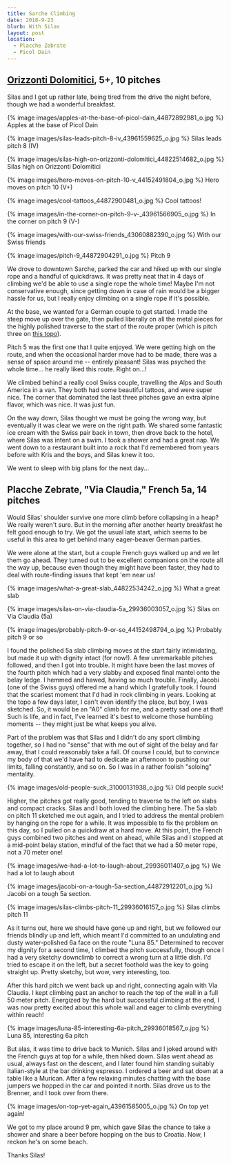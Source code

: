```yaml
---
title: Sarche Climbing
date: 2018-9-23
blurb: With Silas
layout: post
location:
  - Placche Zebrate
  - Picol Dain
---
```


## [Orizzonti Dolomitici](https://www.bergsteigen.com/touren/klettern/orizzonti-dolomitici/), 5+, 10 pitches

Silas and I got up rather late, being tired from the drive the night before,
though we had a wonderful breakfast.

{% image images/apples-at-the-base-of-picol-dain_44872892981_o.jpg %}
Apples at the base of Picol Dain




{% image images/silas-leads-pitch-8-iv_43961559625_o.jpg %}
Silas leads pitch 8 (IV)



{% image images/silas-high-on-orizzonti-dolomitici_44822514682_o.jpg %}
Silas high on Orizzonti Dolomitici




{% image images/hero-moves-on-pitch-10-v_44152491804_o.jpg %}
Hero moves on pitch 10 (V+)



{% image images/cool-tattoos_44872900481_o.jpg %}
Cool tattoos!








{% image images/in-the-corner-on-pitch-9-v-_43961566905_o.jpg %}
In the corner on pitch 9 (V-)




{% image images/with-our-swiss-friends_43060882390_o.jpg %}
With our Swiss friends


{% image images/pitch-9_44872904291_o.jpg %}
Pitch 9



We drove to downtown Sarche, parked the car and hiked up with our single rope
and a handful of quickdraws. It was pretty neat that in 4 days of climbing we'd
be able to use a single rope the whole time! Maybe I'm not conservative enough,
since getting down in case of rain would be a bigger hassle for us, but I
really enjoy climbing on a single rope if it's possible.

At the base, we wanted for a German couple to get started. I made the steep
move up over the gate, then pulled liberally on all the metal pieces for the
highly polished traverse to the start of the route proper (which is pitch
three on [this topo](https://www.bergsteigen.com/fileadmin/userdaten/import/topos/1429_Topo_f4b60bf0-b9a6-4638-a609-d27d9cb834d8_orizzonti%20dolomitici.pdf)).

Pitch 5 was the first one that I quite enjoyed. We were getting high on the
route, and when the occasional harder move had to be made, there was a sense
of space around me -- entirely pleasant! Silas was psyched the whole time...
he really liked this route. Right on...!

We climbed behind a really cool Swiss couple, travelling the Alps and South
America in a van. They both had some beautiful tattoos, and were super nice.
The corner that dominated the last three pitches gave an extra alpine flavor,
which was nice. It was just fun.

On the way down, Silas thought we must be going the wrong way, but eventually
it was clear we were on the right path. We shared some fantastic ice cream
with the Swiss pair back in town, then drove back to the hotel, where Silas
was intent on a swim. I took a shower and had a great nap. We went down to
a restaurant built into a rock that I'd remembered from years before with
Kris and the boys, and Silas knew it too.

We went to sleep with big plans for the next day...

## Placche Zebrate, "Via Claudia," French 5a, 14 pitches

Would Silas' shoulder survive one more climb before collapsing in a heap?
We really weren't sure. But in the morning after another hearty breakfast
he felt good enough to try. We got the usual late start, which seems to be
useful in this area to get behind many eager-beaver German parties.

We were alone at the start, but a couple French guys walked up and we let them
go ahead. They turned out to be excellent companions on the route all the way
up, because even though they might have been faster, they had to deal with
route-finding issues that kept 'em near us!

{% image images/what-a-great-slab_44822534242_o.jpg %}
What a great slab



{% image images/silas-on-via-claudia-5a_29936003057_o.jpg %}
Silas on Via Claudia (5a)


{% image images/probably-pitch-9-or-so_44152498794_o.jpg %}
Probably pitch 9 or so



I found the polished 5a slab climbing moves at the start fairly intimidating, but
made it up with dignity intact (for now!). A few unremarkable pitches followed,
and then I got into trouble. It might have been the last moves of the fourth
pitch which had a very slabby and exposed final mantel onto the belay ledge.
I hemmed and hawed, having so much trouble. Finally, Jacobi (one of the Swiss
guys) offered me a hand which I gratefully took. I found that the scariest moment
that I'd had in rock climbing in years. Looking at the topo a few days later,
I can't even identify the place, but boy, I was sketched. So, it would be an
"A0" climb for me, and a pretty sad one at that! Such is life, and in fact,
I've learned it's best to welcome those humbling moments -- they might just
be what keeps you alive.

Part of the problem was that Silas and I didn't do any sport climbing together,
so I had no "sense" that with me out of sight of the belay and far away, that I
could reasonably take a fall. Of course I could, but to convince my body of that
we'd have had to dedicate an afternoon to pushing our limits, falling constantly,
and so on. So I was in a rather foolish "soloing" mentality.

{% image images/old-people-suck_31000131938_o.jpg %}
Old people suck!


Higher, the pitches got really good, tending to traverse to the left on slabs
and compact cracks. Silas and I both loved the climbing here. The 5a slab
on pitch 11 sketched me out again, and I tried to address the mental problem by
hanging on the rope for a while. It was impossible to fix the problem on this day,
so I pulled on a quickdraw at a hard move. At this point, the French guys combined
two pitches and went on ahead, while Silas and I stopped at a mid-point belay
station, mindful of the fact that we had a 50 meter rope, not a 70 meter one!

{% image images/we-had-a-lot-to-laugh-about_29936011407_o.jpg %}
We had a lot to laugh about



{% image images/jacobi-on-a-tough-5a-section_44872912201_o.jpg %}
Jacobi on a tough 5a section.


{% image images/silas-climbs-pitch-11_29936016157_o.jpg %}
Silas climbs pitch 11


As it turns out, here we should have gone up and right, but we followed our friends
blindly up and left, which meant I'd committed to an undulating and dusty water-polished
6a face on the route "Luna 85." Determined to recover my dignity for a second time,
I climbed the pitch successfully, though once I had a very sketchy downclimb to
correct a wrong turn at a little dish. I'd tried to escape it on the left, but a
secret foothold was the key to going straight up. Pretty sketchy, but wow, very
interesting, too.

After this hard pitch we went back up and right, connecting again with Via Claudia.
I kept climbing past an anchor to reach the top of the wall in a full 50 meter
pitch. Energized by the hard but successful climbing at the end, I was now
pretty excited about this whole wall and eager to climb everything within reach!

{% image images/luna-85-interesting-6a-pitch_29936018567_o.jpg %}
Luna 85, interesting 6a pitch


But alas, it was time to drive back to Munich. Silas and I joked around with the
French guys at top for a while, then hiked down. Silas went ahead as usual,
always fast on the descent, and I later found him standing suitably Italian-style
at the bar drinking espresso. I ordered a beer and sat down at a table like a Murican.
After a few relaxing minutes chatting with the base jumpers we hopped in the
car and pointed it north. Silas drove us to the Brenner, and I took over from there.

{% image images/on-top-yet-again_43961585005_o.jpg %}
On top yet again!



We got to my place around 9 pm, which gave Silas the chance to take a shower and
share a beer before hopping on the bus to Croatia. Now, I reckon he's on some beach.

Thanks Silas!

